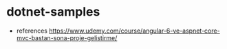 # dotnet-samples
- references https://www.udemy.com/course/angular-6-ve-aspnet-core-mvc-bastan-sona-proje-gelistirme/
